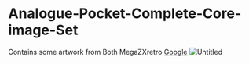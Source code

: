 # Analogue-Pocket-Complete-Core-image-Set
Contains some artwork from Both MegaZXretro <a href="https://github.com/MegaZXretro/Analogue-Pocket-Custom-Platform-Art" target="MegaZXretro">Google</a>
![Untitled](https://user-images.githubusercontent.com/118319530/205410551-7069df33-6755-402c-8ab5-16f782ac82ef.gif)


